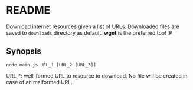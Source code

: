 README
====

Download internet resources given a list of URLs. Downloaded files are saved to `downloads` directory as default.
**wget** is the preferred too! :P

Synopsis
----
`node main.js URL_1 [URL_2 [URL_3]]`

URL_*:	well-formed URL to resource to download. No file will be created in case of an malformed URL.
